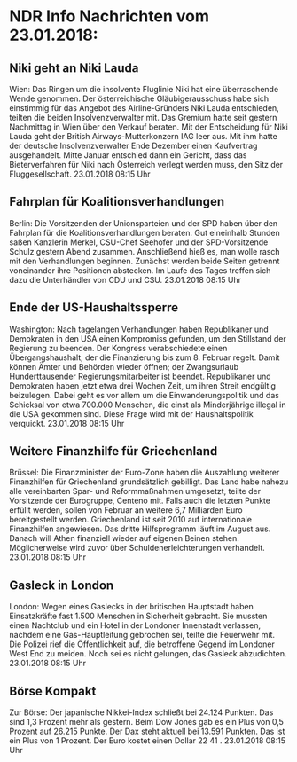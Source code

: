 # NDR Info Nachrichten vom 23.01.2018:


## Niki geht an Niki Lauda
Wien: Das Ringen um die insolvente Fluglinie Niki hat eine überraschende Wende genommen. Der österreichische Gläubigerausschuss habe sich einstimmig für das Angebot des Airline-Gründers Niki Lauda entschieden, teilten die beiden Insolvenzverwalter mit. Das Gremium hatte seit gestern Nachmittag in Wien über den Verkauf beraten. Mit der Entscheidung für Niki Lauda geht der British Airways-Mutterkonzern IAG leer aus. Mit ihm hatte der deutsche Insolvenzverwalter Ende Dezember einen Kaufvertrag ausgehandelt. Mitte Januar entschied dann ein Gericht, dass das Bieterverfahren für Niki nach Österreich verlegt werden muss, den Sitz der Fluggesellschaft. 23.01.2018 08:15 Uhr 

## Fahrplan für Koalitionsverhandlungen
Berlin:	Die Vorsitzenden der Unionsparteien und der SPD haben über den Fahrplan für die Koalitionsverhandlungen beraten. Gut eineinhalb Stunden saßen Kanzlerin Merkel, CSU-Chef Seehofer und der SPD-Vorsitzende Schulz gestern Abend zusammen. Anschließend hieß es, man wolle rasch mit den Verhandlungen beginnen. Zunächst werden beide Seiten getrennt voneinander ihre Positionen abstecken. Im Laufe des Tages treffen sich dazu die Unterhändler von CDU und CSU. 23.01.2018 08:15 Uhr 

## Ende der US-Haushaltssperre
Washington: Nach tagelangen Verhandlungen haben Republikaner und Demokraten in den USA einen Kompromiss gefunden, um den Stillstand der Regierung zu beenden. Der Kongress verabschiedete einen Übergangshaushalt, der die Finanzierung bis zum 8. Februar regelt. Damit können Ämter und Behörden wieder öffnen; der Zwangsurlaub Hunderttausender Regierungsmitarbeiter ist beendet. Republikaner und Demokraten haben jetzt etwa drei Wochen Zeit, um ihren Streit endgültig beizulegen. Dabei geht es vor allem um die Einwanderungspolitik und das Schicksal von etwa 700.000 Menschen, die einst als Minderjährige illegal in die USA gekommen sind. Diese Frage wird mit der Haushaltspolitik verquickt. 23.01.2018 08:15 Uhr 

## Weitere Finanzhilfe für Griechenland
Brüssel:	Die Finanzminister der Euro-Zone haben die Auszahlung weiterer Finanzhilfen für Griechenland grundsätzlich gebilligt. Das Land habe nahezu alle vereinbarten Spar- und Reformmaßnahmen umgesetzt, teilte der Vorsitzende der Eurogruppe, Centeno mit. Falls auch die letzten Punkte erfüllt werden, sollen von Februar an weitere 6,7 Milliarden Euro bereitgestellt werden. Griechenland ist seit 2010 auf internationale Finanzhilfen angewiesen. Das dritte Hilfsprogramm läuft im August aus. Danach will Athen finanziell wieder auf eigenen Beinen stehen. Möglicherweise wird zuvor über Schuldenerleichterungen verhandelt. 23.01.2018 08:15 Uhr 

## Gasleck in London
London: Wegen eines Gaslecks in der britischen Hauptstadt haben Einsatzkräfte fast 1.500 Menschen in Sicherheit gebracht. Sie mussten einen Nachtclub und ein Hotel in der Londoner Innenstadt verlassen, nachdem eine Gas-Hauptleitung gebrochen sei, teilte die Feuerwehr mit. Die Polizei rief die Öffentlichkeit auf, die betroffene Gegend im Londoner West End zu meiden. Noch sei es nicht gelungen, das Gasleck abzudichten. 23.01.2018 08:15 Uhr 

## Börse Kompakt
Zur Börse: Der japanische Nikkei-Index schließt bei  24.124  Punkten. Das sind  1,3  Prozent mehr als gestern. Beim Dow Jones gab es ein Plus von  0,5  Prozent auf  26.215  Punkte. Der Dax steht aktuell bei  13.591  Punkten. Das ist ein Plus von  1  Prozent. Der Euro kostet einen Dollar  22 41 . 23.01.2018 08:15 Uhr 
